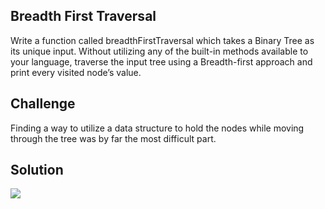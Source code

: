 ## Breadth First Traversal

Write a function called breadthFirstTraversal which takes a Binary Tree as its unique input. Without utilizing any of the built-in methods available to your language, traverse the input tree using a Breadth-first approach and print every visited node’s value.

## Challenge

Finding a way to utilize a data structure to hold the nodes while moving through the tree was by far the most difficult part.

## Solution

![](assets/breadth-first-traversal.jpg)
